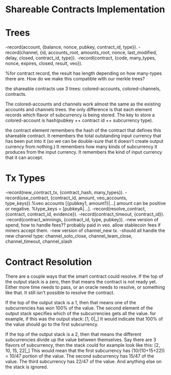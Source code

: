 Shareable Contracts Implementation
=============

Trees
=========

-record(account, {balance, nonce, pubkey, contract_id, type}).
-record(channel, {id, accounts_root, amounts_root, nonce, last_modified, delay, closed, contract_id, type}).
-record(contract, {code, many_types, nonce, expires, closed, result, veo}).

%for contract record, the result has length depending on how many-types there are. How do we make this compatible with our merkle trees?

the shareable contracts use 3 trees: colored-accounts, colored-channels, contracts.

The colored-accounts and channels work almost the same as the existing accounts and channels trees. the only difference is that each element records which flavor of subcurrency is being stored.
The key to store a colored-account is hash(pubkey ++ contract id ++ subcurrency type).

the contract element remembers the hash of the contract that defines this shareable contract.
It remembers the total outstanding input currency that has been put into it (so we can be double-sure that it doesn't create output currency from nothing.)
It remembers how many kinds of subcurrency it produces from the input currency.
It remembers the kind of input currency that it can accept.

Tx Types
===========

-record(new_contract_tx, {contract_hash, many_types}).
-record(use_contract, {contract_id, amount, veo_accounts, type_keys}).%veo accounts [{pubkey1, amount1}|...] amount can be positive or negative.
%type_keys = [pubkeyA|...].
-record(resolve_contract, {contract, contract_id,  evidence}).
-record(contract_timeout, {contract_id}).
-record(contract_winnings, {contract_id, type, pubkey}).
-new version of spend, how to handle fees?? probably paid in veo. allow stablecoin fees if miners accept them.
-new version of channel_new tx.
-should all handle the new channel type: channel_solo_close, channel_team_close, channel_timeout, channel_slash

Contract Resolution
===========

There are a couple ways that the smart contract could resolve.
If the top of the output stack is a zero, then that means the contract is not ready yet.
Either more time needs to pass, or an oracle needs to resolve, or something like that.
It still isn't possible to resolve the contract.

If the top of the output stack is a 1, then that means one of the subcurrencies has won 100% of the value. The second element of the output stack specifies which of the subcurrencies gets all the value.
for example, if this was the output stack: [1, 0|_]
It would indicate that 100% of the value should go to the first subcurrency.

If the top of the output stack is a 2, then that means the different subcurrencies divide up the value between themselves. Say there are 3 flavors of subcurrency, then the stack could for example look like this: [2, 10, 15, 22|_]
This would mean that the first subcurrency has (10/(10+15+22)) = 10/47 portion of the value.
The second subcurrency has 15/47 of the value.
The third subcurrency has 22/47 of the value.
And anything else on the stack is ignored.